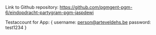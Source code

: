 Link to Github repository: https://github.com/pgmgent-pgm-6/eindopdracht-partygram-pgm-jaspdewi 

Testaccount for App: {
  username: person@arteveldehs.be
  password: test1234
}